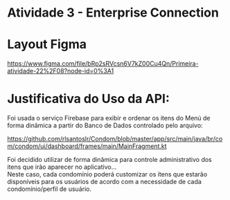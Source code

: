 # Atividade 3 - Enterprise Connection 

# Layout Figma

https://www.figma.com/file/bRp2sRVcsn6V7kZ00Cu4Qn/Primeira-atividade-22%2F08?node-id=0%3A1

# Justificativa do Uso da API:
Foi usada o serviço Firebase para exibir e ordenar os itens do Menú de forma dinâmica a partir do Banco de Dados controlado pelo arquivo: <br>

https://github.com/rlsantoslr/Condom/blob/master/app/src/main/java/br/com/condom/ui/dashboard/frames/main/MainFragment.kt <br>

Foi decidido utilizar de forma dinâmica para controle administrativo dos itens que irão aparecer no aplicativo... <br>
Neste caso, cada condomínio poderá customizar os ítens que estarão disponíveis para os usuários de acordo com a necessidade de cada condomínio/perfil de usuário.
